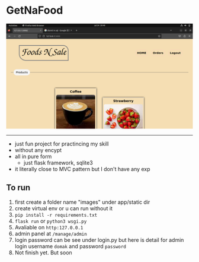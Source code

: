 # GetNaFood

![Alt text](preview/Screenshot%20from%202023-07-24%2020-49-37.png)

---
- just fun project for practincing my skill 
- without any encypt
- all in pure form
    - just flask framework, sqlite3
- it literally close to MVC pattern but I don't have any exp 

## To run

1. first create a folder name "images" under app/static dir
2. create virtual env or u can run without it
3. `pip install -r requirements.txt`
4. `flask run` or `python3 wsgi.py`
5. Avaliable on `http:127.0.0.1`
6. admin panel at `/manage/admin`
7. login password can be see under login.py but here is detail for admin login username `domak` and password `password`
8. Not finish yet. But soon